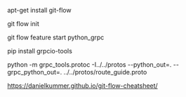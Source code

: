 apt-get install git-flow

git flow init 

git flow feature start python_grpc

<!--more-->

 pip install grpcio-tools

  python -m grpc_tools.protoc -I../../protos --python_out=. --grpc_python_out=. ../../protos/route_guide.proto

  https://danielkummer.github.io/git-flow-cheatsheet/
